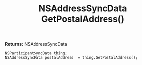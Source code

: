 ﻿---
uid: crmscript_ref_NSParticipantSyncData_GetPostalAddress
title: NSAddressSyncData GetPostalAddress()
intellisense: NSParticipantSyncData.GetPostalAddress
keywords: NSParticipantSyncData, GetPostalAddress
so.topic: reference
---



**Returns:** NSAddressSyncData


```crmscript
NSParticipantSyncData thing;
NSAddressSyncData postalAddress  = thing.GetPostalAddress();
```


